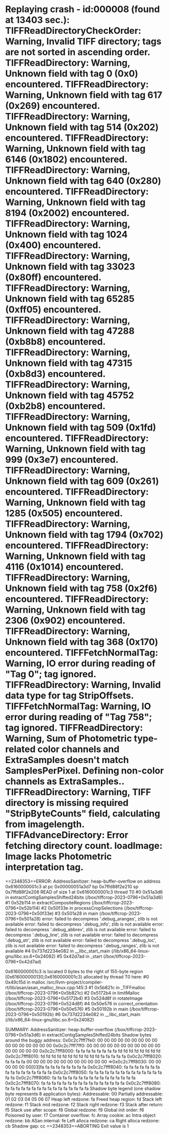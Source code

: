 

Replaying crash - id:000008 (found at 13403 sec.):
TIFFReadDirectoryCheckOrder: Warning, Invalid TIFF directory; tags are not sorted in ascending order.
TIFFReadDirectory: Warning, Unknown field with tag 0 (0x0) encountered.
TIFFReadDirectory: Warning, Unknown field with tag 617 (0x269) encountered.
TIFFReadDirectory: Warning, Unknown field with tag 514 (0x202) encountered.
TIFFReadDirectory: Warning, Unknown field with tag 6146 (0x1802) encountered.
TIFFReadDirectory: Warning, Unknown field with tag 640 (0x280) encountered.
TIFFReadDirectory: Warning, Unknown field with tag 8194 (0x2002) encountered.
TIFFReadDirectory: Warning, Unknown field with tag 1024 (0x400) encountered.
TIFFReadDirectory: Warning, Unknown field with tag 33023 (0x80ff) encountered.
TIFFReadDirectory: Warning, Unknown field with tag 65285 (0xff05) encountered.
TIFFReadDirectory: Warning, Unknown field with tag 47288 (0xb8b8) encountered.
TIFFReadDirectory: Warning, Unknown field with tag 47315 (0xb8d3) encountered.
TIFFReadDirectory: Warning, Unknown field with tag 45752 (0xb2b8) encountered.
TIFFReadDirectory: Warning, Unknown field with tag 509 (0x1fd) encountered.
TIFFReadDirectory: Warning, Unknown field with tag 999 (0x3e7) encountered.
TIFFReadDirectory: Warning, Unknown field with tag 609 (0x261) encountered.
TIFFReadDirectory: Warning, Unknown field with tag 1285 (0x505) encountered.
TIFFReadDirectory: Warning, Unknown field with tag 1794 (0x702) encountered.
TIFFReadDirectory: Warning, Unknown field with tag 4116 (0x1014) encountered.
TIFFReadDirectory: Warning, Unknown field with tag 758 (0x2f6) encountered.
TIFFReadDirectory: Warning, Unknown field with tag 2306 (0x902) encountered.
TIFFReadDirectory: Warning, Unknown field with tag 368 (0x170) encountered.
TIFFFetchNormalTag: Warning, IO error during reading of "Tag 0"; tag ignored.
TIFFReadDirectory: Warning, Invalid data type for tag StripOffsets.
TIFFFetchNormalTag: Warning, IO error during reading of "Tag 758"; tag ignored.
TIFFReadDirectory: Warning, Sum of Photometric type-related color channels and ExtraSamples doesn't match SamplesPerPixel. Defining non-color channels as ExtraSamples..
TIFFReadDirectory: Warning, TIFF directory is missing required "StripByteCounts" field, calculating from imagelength.
TIFFAdvanceDirectory: Error fetching directory count.
loadImage: Image lacks Photometric interpretation tag.
=================================================================
==2348353==ERROR: AddressSanitizer: heap-buffer-overflow on address 0x6160000001c3 at pc 0x00000051a3d7 bp 0x7ffd88f2e210 sp 0x7ffd88f2e208
READ of size 1 at 0x6160000001c3 thread T0
    #0 0x51a3d6 in extractContigSamplesShifted24bits (/box/tiffcrop-2023-0796+0x51a3d6)
    #1 0x52b114 in extractCompositeRegions (/box/tiffcrop-2023-0796+0x52b114)
    #2 0x50f33e in processCropSelections (/box/tiffcrop-2023-0796+0x50f33e)
    #3 0x501a28 in main (/box/tiffcrop-2023-0796+0x501a28)
error: failed to decompress '.debug_aranges', zlib is not available
error: failed to decompress '.debug_info', zlib is not available
error: failed to decompress '.debug_abbrev', zlib is not available
error: failed to decompress '.debug_line', zlib is not available
error: failed to decompress '.debug_str', zlib is not available
error: failed to decompress '.debug_loc', zlib is not available
error: failed to decompress '.debug_ranges', zlib is not available
    #4 0x737d2234e082 in __libc_start_main (/lib/x86_64-linux-gnu/libc.so.6+0x24082)
    #5 0x42d7ad in _start (/box/tiffcrop-2023-0796+0x42d7ad)

0x6160000001c3 is located 0 bytes to the right of 155-byte region [0x616000000130,0x6160000001c3)
allocated by thread T0 here:
    #0 0x49c15d in malloc /src/llvm-project/compiler-rt/lib/asan/asan_malloc_linux.cpp:145:3
    #1 0x5b821c in _TIFFmalloc (/box/tiffcrop-2023-0796+0x5b821c)
    #2 0x5172b4 in limitMalloc (/box/tiffcrop-2023-0796+0x5172b4)
    #3 0x524d8f in rotateImage (/box/tiffcrop-2023-0796+0x524d8f)
    #4 0x50e576 in correct_orientation (/box/tiffcrop-2023-0796+0x50e576)
    #5 0x50192b in main (/box/tiffcrop-2023-0796+0x50192b)
    #6 0x737d2234e082 in __libc_start_main (/lib/x86_64-linux-gnu/libc.so.6+0x24082)

SUMMARY: AddressSanitizer: heap-buffer-overflow (/box/tiffcrop-2023-0796+0x51a3d6) in extractContigSamplesShifted24bits
Shadow bytes around the buggy address:
  0x0c2c7fff7fe0: 00 00 00 00 00 00 00 00 00 00 00 00 00 00 00 00
  0x0c2c7fff7ff0: 00 00 00 00 00 00 00 00 00 00 00 00 00 00 00 00
  0x0c2c7fff8000: fa fa fa fa fa fa fa fa fd fd fd fd fd fd fd fd
  0x0c2c7fff8010: fd fd fd fd fd fd fd fd fd fd fd fa fa fa fa fa
  0x0c2c7fff8020: fa fa fa fa 00 00 00 00 00 00 00 00 00 00 00 00
=>0x0c2c7fff8030: 00 00 00 00 00 00[03]fa fa fa fa fa fa fa fa fa
  0x0c2c7fff8040: fa fa fa fa fa fa fa fa fa fa fa fa fa fa fa fa
  0x0c2c7fff8050: fa fa fa fa fa fa fa fa fa fa fa fa fa fa fa fa
  0x0c2c7fff8060: fa fa fa fa fa fa fa fa fa fa fa fa fa fa fa fa
  0x0c2c7fff8070: fa fa fa fa fa fa fa fa fa fa fa fa fa fa fa fa
  0x0c2c7fff8080: fa fa fa fa fa fa fa fa fa fa fa fa fa fa fa fa
Shadow byte legend (one shadow byte represents 8 application bytes):
  Addressable:           00
  Partially addressable: 01 02 03 04 05 06 07 
  Heap left redzone:       fa
  Freed heap region:       fd
  Stack left redzone:      f1
  Stack mid redzone:       f2
  Stack right redzone:     f3
  Stack after return:      f5
  Stack use after scope:   f8
  Global redzone:          f9
  Global init order:       f6
  Poisoned by user:        f7
  Container overflow:      fc
  Array cookie:            ac
  Intra object redzone:    bb
  ASan internal:           fe
  Left alloca redzone:     ca
  Right alloca redzone:    cb
  Shadow gap:              cc
==2348353==ABORTING
Exit value is 1